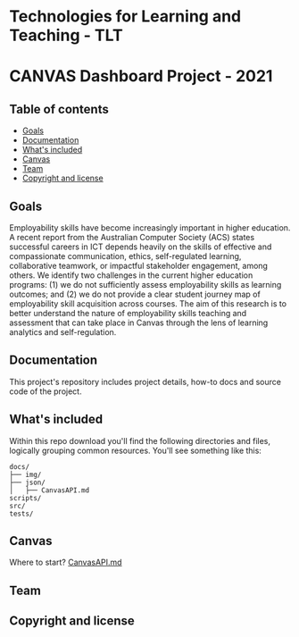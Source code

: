 # Technologies for Learning and Teaching - TLT 
# CANVAS Dashboard Project - 2021 


## Table of contents

- [Goals](#goals)
- [Documentation](#documentation)
- [What's included](#whats-included)
- [Canvas](#canvas)
- [Team](#team)
- [Copyright and license](#copyright-and-license)

## Goals

Employability skills have become increasingly important in higher education. A recent report from the Australian Computer Society (ACS) 
states successful careers in ICT depends heavily on the skills of effective and compassionate communication, ethics, self-regulated learning,
collaborative teamwork, or impactful stakeholder engagement, among others. We identify two challenges in the current higher
education programs: (1) we do not sufficiently assess employability skills as learning outcomes; and (2) we do not provide a clear student
journey map of employability skill acquisition across courses.
The aim of this research is to better understand the nature of employability skills teaching and assessment that can take place in Canvas
through the lens of learning analytics and self-regulation.

## Documentation

This project's repository includes project details, how-to docs and source code of the project.


## What's included
Within this repo download you'll find the following directories and files, logically grouping common resources. You'll see something like this:
```text
docs/
├── img/
├── json/
│   ├── CanvasAPI.md
scripts/
src/
tests/
```

## Canvas

Where to start? [CanvasAPI.md](https://github.com/agogear/lti2021/blob/main/docs/CanvasAPI.md)

## Team


## Copyright and license
